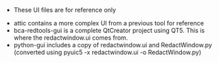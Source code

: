 * These UI files are for reference only

- attic contains a more complex UI from a previous tool for reference
- bca-redtools-gui is a complete QtCreator project using QT5. This is where the redactwindow.ui comes from.
- python-gui includes a copy of redactwindow.ui and RedactWindow.py (converted using pyuic5 -x redactwindow.ui -o RedactWindow.py)